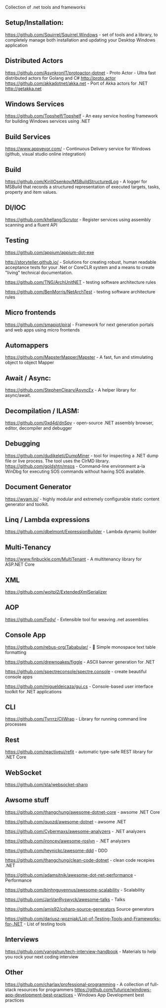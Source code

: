 Collection of .net tools and frameworks

Setup/Installation:
-----------------------
https://github.com/Squirrel/Squirrel.Windows - set of tools and a library, to completely manage both installation and updating your Desktop Windows application

Distributed Actors
-----------------------
https://github.com/AsynkronIT/protoactor-dotnet - Proto Actor - Ultra fast distributed actors for Golang and C# http://proto.actor 
https://github.com/akkadotnet/akka.net - Port of Akka actors for .NET http://getakka.net 

Windows Services
-----------------------
https://github.com/Topshelf/Topshelf - An easy service hosting framework for building Windows services using .NET

Build Services
-----------------------
https://www.appveyor.com/ - Continuous Delivery service for Windows (github, visual studio online integration)

Build
-----------------------
https://github.com/KirillOsenkov/MSBuildStructuredLog - A logger for MSBuild that records a structured representation of executed targets, tasks, property and item values.

DI/IOC
-----------------------
https://github.com/khellang/Scrutor - Register services using assembly scanning and a fluent API

Testing
-----------------------
https://github.com/appium/appium-dot-exe

http://storyteller.github.io/ - Solutions for creating robust, human readable acceptance tests for your .Net or CoreCLR system and a means to create "living" technical documentation.

https://github.com/TNG/ArchUnitNET - testing software architecture rules

https://github.com/BenMorris/NetArchTest - testing software architecture rules

Micro frontends
----------------------
https://github.com/smapiot/piral - Framework for next generation portals and web apps using micro frontends

Automappers
----------------------
https://github.com/MapsterMapper/Mapster - A fast, fun and stimulating object to object Mapper

Await / Async:
-----------------------
https://github.com/StephenCleary/AsyncEx - A helper library for async/await.

Decompilation / ILASM:
-----------------------
https://github.com/0xd4d/dnSpy - open-source .NET assembly browser, editor, decompiler and debugger

Debugging
-----------------------
https://github.com/dudikeleti/DumpMiner - tool for inspecting a .NET dump file or live process. The tool uses the ClrMD library. 
https://github.com/goldshtn/msos - Command-line environment a-la WinDbg for executing SOS commands without having SOS available.

Document Generator
-----------------------
https://wyam.io/ - highly modular and extremely configurable static content generator and toolkit.

Linq / Lambda expressions
-----------------------
https://github.com/dbelmont/ExpressionBuilder - Lambda dynamic builder

Multi-Tenancy
-----------------------
https://www.finbuckle.com/MultiTenant - A multitenancy library for ASP.NET Core

XML
-----------------------
https://github.com/wojtpl2/ExtendedXmlSerializer

AOP
-----------------------
https://github.com/Fody/ - Extensible tool for weaving .net assemblies

Console App
-----------------------
https://github.com/rebus-org/Tababular/ - 📃 Simple monospace text table formatting

https://github.com/drewnoakes/figgle - ASCII banner generation for .NET

https://github.com/spectreconsole/spectre.console - create beautiful console apps

https://github.com/migueldeicaza/gui.cs - Console-based user interface toolkit for .NET applications

CLI
-----------------------
https://github.com/Tyrrrz/CliWrap - Library for running command line processes

Rest
-----------------------
https://github.com/reactiveui/refit - automatic type-safe REST library for .NET Core

WebSocket
-----------------------
https://github.com/sta/websocket-sharp


Awsome stuff
-----------------------
https://github.com/thangchung/awesome-dotnet-core - awsome .NET Core

https://github.com/quozd/awesome-dotnet - awsome .NET

https://github.com/Cybermaxs/awesome-analyzers - .NET analyzers

https://github.com/ironcev/awesome-roslyn - .NET analyzers

https://github.com/heynickc/awesome-ddd - DDD

https://github.com/thangchung/clean-code-dotnet - clean code recepies .NET

https://github.com/adamsitnik/awesome-dot-net-performance - Performance

https://github.com/binhnguyennus/awesome-scalability - Scalability

https://github.com/JanVanRyswyck/awesome-talks - Talks

https://github.com/amis92/csharp-source-generators Source generators

https://github.com/dariusz-wozniak/List-of-Testing-Tools-and-Frameworks-for-.NET - List of testing tools


Interviews
-----------------------
https://github.com/yangshun/tech-interview-handbook - Materials to help you rock your next coding interview

Other
-----------------------
https://github.com/charlax/professional-programming - A collection of full-stack resources for programmers
https://github.com/futurice/windows-app-development-best-practices - Windows App Development best practices
